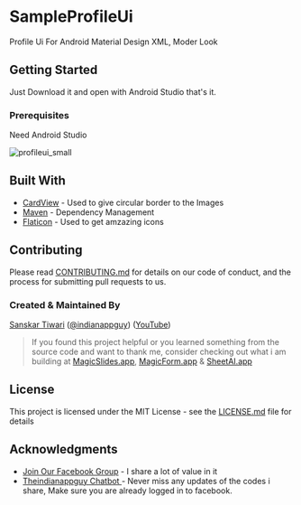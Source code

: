 # SampleProfileUi

Profile Ui For Android Material Design XML, Moder Look

## Getting Started

Just Download it and open with Android Studio that's it.

### Prerequisites

Need Android Studio

![profileui_small](https://user-images.githubusercontent.com/55942632/66478954-1d200d80-eab9-11e9-9b18-8f98f0f419e7.png)

## Built With

* [CardView](https://developer.android.com/guide/topics/ui/layout/cardview) - Used to give circular border to the Images
* [Maven](https://maven.apache.org/) - Dependency Management
* [Flaticon](https://flaticon.com) - Used to get amzazing icons

## Contributing

Please read [CONTRIBUTING.md](https://gist.github.com/PurpleBooth/b24679402957c63ec426) for details on our code of conduct, and the process for submitting pull requests to us.


### Created & Maintained By

[Sanskar Tiwari](https://github.com/theindianappguy) ([@indianappguy](https://twitter.com/indianappguy)) ([YouTube](https://www.youtube.com/c/SanskarTiwari))

> If you found this project helpful or you learned something from the source code and want to thank me,
> consider checking out what i am building at [MagicSlides.app](https://www.magicslides.app), [MagicForm.app](https://www.magicform.app) & [SheetAI.app](https://www.sheetai.app)

## License

This project is licensed under the MIT License - see the [LICENSE.md](LICENSE.md) file for details

## Acknowledgments

* [Join Our Facebook Group](https://www.facebook.com/groups/519517995532897/) - I share a lot of value in it
* [Theindianappguy Chatbot ](https://m.me/111238193612220?ref=w7628342) - Never miss any updates of the codes i share, Make sure you are already logged in to facebook. 
